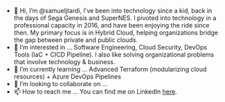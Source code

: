 - 👋 Hi, I’m @samueljtardi, I've been into technology since a kid, back in the days of Sega Genesis and SuperNES. I pivoted into technology in a professional capacity in 2016, and have been enjoying the ride since then. My primary focus is in Hybrid Cloud, helping organizations bridge the gap between private and public clouds. 
- 👀 I’m interested in ... Software Engineering, Cloud Security, DevOps Tools (IaC + CICD Pipeline). I also like solving organizational problems that involve technology & business. 
- 🌱 I’m currently learning ... Advanced Terraform (modularizing cloud resources) + Azure DevOps Pipelines
- 💞️ I’m looking to collaborate on ... 
- 📫 How to reach me ... You can find me on LinkedIn [here](https://www.linkedin.com/in/samuel-j-tardi?lipi=urn%3Ali%3Apage%3Ad_flagship3_profile_view_base_contact_details%3BpYhLT8F7RaSqC673uBJR3g%3D%3D). 

<!---
samueljtardi/samueljtardi is a ✨ special ✨ repository because its `README.md` (this file) appears on your GitHub profile.
You can click the Preview link to take a look at your changes.
--->
